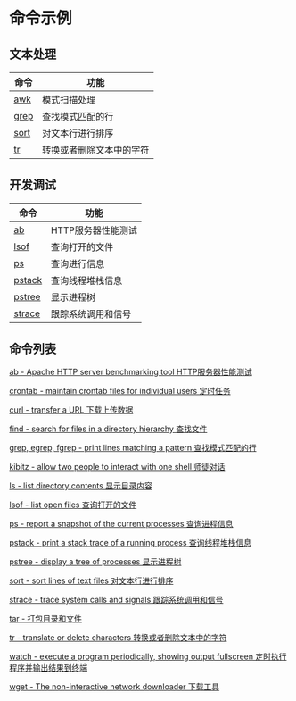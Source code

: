 # 命令示例

## 文本处理

#### 

|命令                                  |功能                                       |
|--------------------------------------|-------------------------------------------|
|[awk](#docs/command_list#awk)         |模式扫描处理                               |
|[grep](#docs/command_list#grep)       |查找模式匹配的行                           |
|[sort](#docs/command_list#sort)       |对文本行进行排序                           |
|[tr](#docs/command_list#tr)           |转换或者删除文本中的字符                   |


## 开发调试

#### 

|命令                                   |功能                                       |
|---------------------------------------|-------------------------------------------|
|[ab](#docs/command_list#ab)            |HTTP服务器性能测试                         |
|[lsof](#docs/command_list#lsof)        |查询打开的文件                             |
|[ps](#docs/command_list#ps)            |查询进行信息                               |
|[pstack](#docs/command_list#pstack)    |查询线程堆栈信息                           |
|[pstree](#docs/command_list#pstree)    |显示进程树                                 |
|[strace](#docs/command_list#strace)    |跟踪系统调用和信号                         |


## 命令列表

[ab - Apache HTTP server benchmarking tool HTTP服务器性能测试](#docs/command_list#ab)

[crontab - maintain crontab files for individual users 定时任务](#docs/command_list#crontab)

[curl - transfer a URL 下载上传数据](#docs/command_list#curl)

[find - search for files in a directory hierarchy 查找文件](#docs/command_list#find)

[grep, egrep, fgrep - print lines matching a pattern 查找模式匹配的行](#docs/command_list#grep)

[kibitz - allow two people to interact with one shell 师徒对话](#docs/command_list#kibitz)

[ls - list directory contents 显示目录内容](#docs/command_list#ls)

[lsof - list open files 查询打开的文件](#docs/command_list#lsof)

[ps - report a snapshot of the current processes 查询进程信息](#docs/command_list#ps)

[pstack - print a stack trace of a running process 查询线程堆栈信息](#docs/command_list#pstack)

[pstree - display a tree of processes 显示进程树](#docs/command_list#pstree)

[sort - sort lines of text files 对文本行进行排序](#docs/command_list#sort)

[strace - trace system calls and signals 跟踪系统调用和信号](#docs/command_list#strace)

[tar - 打包目录和文件](#docs/command_list#tar)

[tr - translate or delete characters 转换或者删除文本中的字符](#docs/command_list#tr)

[watch - execute a program periodically, showing output fullscreen 定时执行程序并输出结果到终端](#docs/command_list#watch)

[wget - The non-interactive network downloader 下载工具](#docs/command_list#wget)




